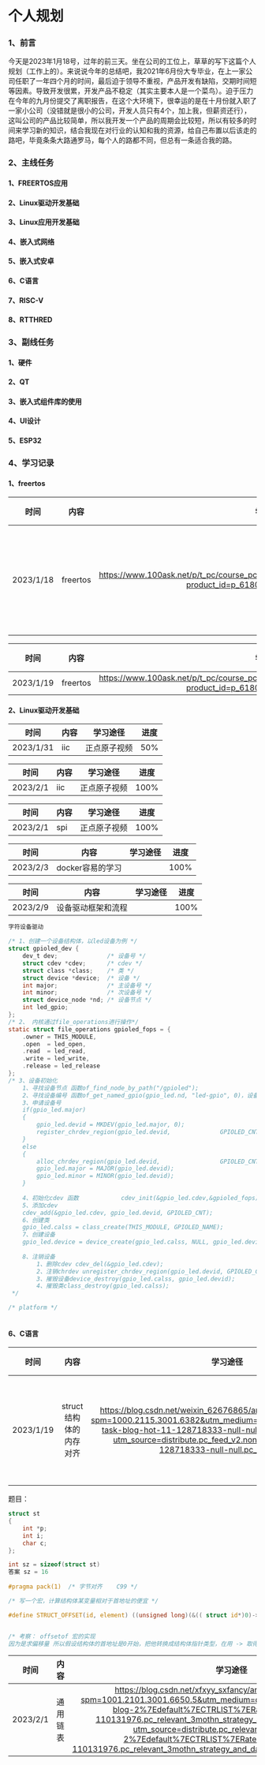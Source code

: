 # 个人规划

### 1、前言

​        今天是2023年1月18号，过年的前三天。坐在公司的工位上，草草的写下这篇个人规划（工作上的）。来说说今年的总结吧，我2021年6月份大专毕业，在上一家公司任职了一年四个月的时间，最后迫于领导不重视，产品开发有缺陷，交期时间短等因素。导致开发很累，开发产品不稳定（其实主要本人是一个菜鸟）。迫于压力在今年的九月份提交了离职报告，在这个大环境下，很幸运的是在十月份就入职了一家小公司（没错就是很小的公司，开发人员只有4个，加上我，但薪资还行），这叫公司的产品比较简单，所以我开发一个产品的周期会比较短，所以有较多的时间来学习新的知识，结合我现在对行业的认知和我的资源，给自己布置以后该走的路吧，毕竟条条大路通罗马，每个人的路都不同，但总有一条适合我的路。

### 2、主线任务

#### 	1、FREERTOS应用

#### 	2、Linux驱动开发基础

#### 	3、Linux应用开发基础

#### 	4、嵌入式网络

#### 	5、嵌入式安卓

#### 	6、C语言

#### 	7、RISC-V

#### 8、RTTHRED

### 3、副线任务

#### 	1、硬件

#### 	2、QT

#### 	3、嵌入式组件库的使用

#### 	4、UI设计

#### 	5、ESP32





### 4、学习记录

#### 1、freertos

| 时间      | 内容     |                           学习途径                           | 进度               |
| --------- | -------- | :----------------------------------------------------------: | ------------------ |
| 2023/1/18 | freertos | https://www.100ask.net/p/t_pc/course_pc_detail/column/p_6180df82e4b00bdc7c76a1c2?product_id=p_6180df82e4b00bdc7c76a1c2 | 创建任务的内部细节 |

| 时间      | 内容     |                           学习途径                           | 进度 |
| --------- | -------- | :----------------------------------------------------------: | ---- |
| 2023/1/19 | freertos | https://www.100ask.net/p/t_pc/course_pc_detail/column/p_6180df82e4b00bdc7c76a1c2?product_id=p_6180df82e4b00bdc7c76a1c2 |      |

#### 2、Linux驱动开发基础

| 时间      | 内容 |   学习途径   | 进度 |
| --------- | ---- | :----------: | ---- |
| 2023/1/31 | iic  | 正点原子视频 | 50%  |



| 时间     | 内容 |   学习途径   | 进度 |
| -------- | ---- | :----------: | ---- |
| 2023/2/1 | iic  | 正点原子视频 | 100% |



| 时间     | 内容 |   学习途径   | 进度 |
| -------- | ---- | :----------: | ---- |
| 2023/2/1 | spi  | 正点原子视频 | 100% |

| 时间     | 内容             | 学习途径 | 进度 |
| -------- | ---------------- | :------: | ---- |
| 2023/2/3 | docker容易的学习 |          | 100% |

| 时间     | 内容               | 学习途径 | 进度 |
| -------- | ------------------ | :------: | ---- |
| 2023/2/9 | 设备驱动框架和流程 |          | 100% |

```c
字符设备驱动

/* 1、创建一个设备结构体，以led设备为例 */
struct gpioled_dev {
    dev_t dev;              /* 设备号 */
    struct cdev *cdev;      /* cdev */
    struct class *class;    /* 类 */
    struct device *device;  /* 设备 */
    int major;              /* 主设备号 */
    int minor;              /* 次设备号 */
    struct device_node *nd; /* 设备节点 */
    int led_gpio;
};
/* 2、 内核通过file_operations进行操作*/
static struct file_operations gpioled_fops = {
    .owner = THIS_MODULE,
    .open  = led_open,
    .read  = led_read,
    .write = led_write,
    .release = led_release
};
/* 3、设备初始化 
	1、寻找设备节点 函数of_find_node_by_path("/gpioled");
	2、寻找设备编号 函数of_get_named_gpio(gpio_led.nd, "led-gpio", 0)，设备gpio的输入/输出;
	3、申请设备号
	if(gpio_led.major)
    {
        gpio_led.devid = MKDEV(gpio_led.major, 0);
        register_chrdev_region(gpio_led.devid, 				GPIOLED_CNT, GPIOLED_NAME);
    }
    else 
    {
        alloc_chrdev_region(gpio_led.devid, 				GPIOLED_CNT, GPIOLED_NAME);
        gpio_led.major = MAJOR(gpio_led.devid);
        gpio_led.minor = MINOR(gpio_led.devid);
    }
    
    4、初始化cdev 函数 		    cdev_init(&gpio_led.cdev,&gpioled_fops);
    5、添加cdev
    cdev_add(&gpio_led.cdev, gpio_led.devid, GPIOLED_CNT);
    6、创建类
    gpio_led.calss = class_create(THIS_MODULE, GPIOLED_NAME);
    7、创建设备
    gpio_led.device = device_create(gpio_led.calss, NULL, gpio_led.devid,NULL, GPIOLED_NAME);
    
    8、注销设备
    	1、删除cdev cdev_del(&gpio_led.cdev);
    	2、注销chrdev unregister_chrdev_region(gpio_led.devid, GPIOLED_CNT);
    	3、摧毁设备device_destroy(gpio_led.calss, gpio_led.devid);
    	4、摧毁类class_destroy(gpio_led.calss);
 */

```

```c
/* platform */



```



#### 6、C语言

| 时间      |          内容           |                           学习途径                           | 进度               |
| --------- | :---------------------: | :----------------------------------------------------------: | ------------------ |
| 2023/1/19 | struct 结构体的内存对齐 | https://blog.csdn.net/weixin_62676865/article/details/128718333?spm=1000.2115.3001.6382&utm_medium=distribute.pc_feed_v2.none-task-blog-hot-11-128718333-null-null.pc_personrec&depth_1-utm_source=distribute.pc_feed_v2.none-task-blog-hot-11-128718333-null-null.pc_personrec | 队列结构体及读流程 |

题目：

```c
struct st
{
    int *p;
    int i;
    char c;
};

int sz = sizeof(struct st)
答案 sz = 16
    
#pragma pack(1)  /* 字节对齐	C99 */
```

```c
/* 写一个宏，计算结构体某变量相对于首地址的便宜 */

#define STRUCT_OFFSET(id, element) ((unsigned long)(&(( struct id*)0)->element))


/* 考察： offsetof 宏的实现
因为是求偏移量 所以假设结构体的首地址是0开始，把他转换成结构体指针类型，在用 -> 取得他的成员，前面加了一个& 就是取得这个成员的 地址，最后在强制转换成unsigned long, 这样就得到了偏移量。 */

```



| 时间     |   内容   |                           学习途径                           | 进度 |
| -------- | :------: | :----------------------------------------------------------: | ---- |
| 2023/2/1 | 通用链表 | https://blog.csdn.net/xfxyy_sxfancy/article/details/44999903?spm=1001.2101.3001.6650.5&utm_medium=distribute.pc_relevant.none-task-blog-2%7Edefault%7ECTRLIST%7ERate-5-44999903-blog-110131976.pc_relevant_3mothn_strategy_and_data_recovery&depth_1-utm_source=distribute.pc_relevant.none-task-blog-2%7Edefault%7ECTRLIST%7ERate-5-44999903-blog-110131976.pc_relevant_3mothn_strategy_and_data_recovery&utm_relevant_index=7 | 100% |

